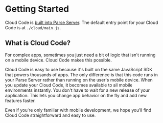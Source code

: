 # Getting Started

Cloud Code is [built into Parse Server](https://github.com/ParsePlatform/parse-server/wiki/Parse-Server-Guide#usage). The default entry point for your Cloud Code is at `./cloud/main.js`.

## What is Cloud Code?

For complex apps, sometimes you just need a bit of logic that isn't running on a mobile device. Cloud Code makes this possible.

Cloud Code is easy to use because it's built on the same JavaScript SDK that powers thousands of apps. The only difference is that this code runs in your Parse Server rather than running on the user's mobile device. When you update your Cloud Code, it becomes available to all mobile environments instantly. You don't have to wait for a new release of your application. This lets you change app behavior on the fly and add new features faster.

Even if you're only familiar with mobile development, we hope you'll find Cloud Code straightforward and easy to use.
